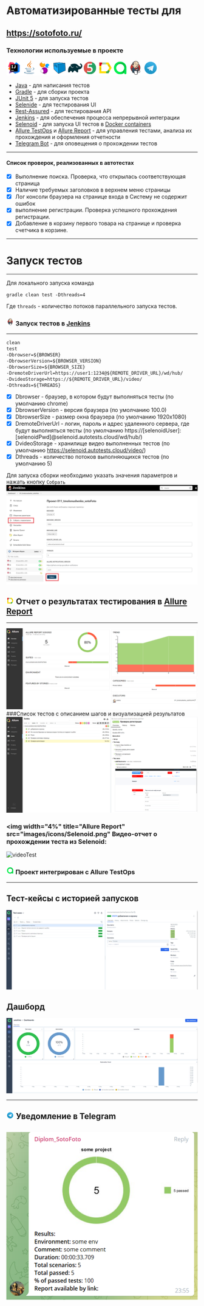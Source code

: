 # Автоматизированные тесты для 
https://sotofoto.ru/
-----

### Технологии используемые в проекте
![Intelij_IDEA](images/icons/Intelij_IDEA.png)![Java](images/icons/Java.png)![Selenide](images/icons/Selenide.png)![Selenoid](images/icons/Selenoid.png)![Gradle](images/icons/Gradle.png)![JUnit5](images/icons/JUnit5.png)![Allure Report](images/icons/Allure_Report.png)![AllureTestOps](images/icons/AllureTestOps.png)![Jenkins](images/icons/Jenkins.png)![Telegram](images/icons/Telegram.png)

* [Java](https://www.oracle.com/java/) - для написания тестов
* [Gradle](https://gradle.org) - для сборки проекта
* [JUnit 5](https://junit.org/junit5/) - для запуска тестов
* [Selenide](https://selenide.org) - для тестирования UI
* [Rest-Assured](https://rest-assured.io) - для тестирования API
* [Jenkins](https://www.jenkins.io/) - для обеспечения процесса непрерывной интеграции
* [Selenoid](https://aerokube.com/selenoid/) - для запуска UI тестов в [Docker containers](https://www.docker.com/resources/what-container)
* [Allure TestOps](https://docs.qameta.io/allure-testops/) и [Allure Report](http://allure.qatools.ru) - для управления тестами, анализа их прохождения и оформления отчетности
* [Telegram Bot](https://core.telegram.org/bots) - для оповещения о прохождении тестов
---

#### Список проверок, реализованных в автотестах
- [x] Выполнение поиска. Проверка, что открылась соответствующая страница 
- [x] Наличие требуемых заголовков в верхнем меню страницы
- [x] Лог консоли браузера на странице входа в Систему не содержит ошибок
- [x] выполнение регистрации. Проверка успешного прохождения регистрации.
- [x] Добавление в корзину первого товара на странице и проверка счетчика в корзине.

---
# Запуск тестов
---
Для локального запуска команда
```
gradle clean test -Dthreads=4

```
Где `threads` - количество потоков параллельного запуска тестов.

### <img width="4%" title="Jenkins" src="images/icons/Jenkins.png"> Запуск тестов в [Jenkins](https://jenkins.autotests.cloud/job/011_tmolonushenko_sotoFoto/)

---

```
clean
test
-Dbrowser=${BROWSER}  
-DbrowserVersion=${BROWSER_VERSION} 
-DbrowserSize=${BROWSER_SIZE}  
-DremoteDriverUrl=https://user1:1234@${REMOTE_DRIVER_URL}/wd/hub/ 
-DvideoStorage=https://${REMOTE_DRIVER_URL}/video/ 
-Dthreads=${THREADS} 

```

- [x] Dbrowser - браузер, в котором будут выполняться тесты (по умолчанию chrome)
- [x] DbrowserVersion - версия браузера (по умолчанию 100.0)
- [x] DbrowserSize - размер окна браузера (по умолчанию 1920x1080)
- [x] DremoteDriverUrl - логин, пароль и адрес удаленного сервера, где будут выполняться тесты (по умолчанию https://[selenoidUser]:[selenoidPwd]@selenoid.autotests.cloud/wd/hub/)
- [x] DvideoStorage - хранилище видео выполненных тестов (по умолчанию https://selenoid.autotests.cloud/video/)
- [x] Dthreads - количество потоков выполняющихся тестов (по умолчанию 5)

Для запуска сборки необходимо указать значения параметров и нажать кнопку `Собрать`
![Jenkins](images/jenkins_sborkaP.jpg)

## <img width="4%" title="Allure Report" src="images/icons/Allure_Report.png"> Отчет о результатах тестирования в [Allure Report](https://jenkins.autotests.cloud/job/011_tmolonushenko_sotoFoto/allure/)

----

![Allure Report](images/Allure_ReportOver.png)
###Список тестов c описанием шагов и визуализацией результатов
![Allure Report](images/Allure_ReportTest.png)


### <img width="4%" title="Allure Report" src="images/icons/Selenoid.png" Видео-отчет о прохождении теста из Selenoid:
![videoTest](https://user-images.githubusercontent.com/99205386/169517259-81fc365a-66ed-4c00-9d8d-f882f221c379.gif)

### <img width="4%" title="Allure Report" src="images/icons/AllureTestOps.png"> Проект интегрирован с Allure TestOps

---

## Тест-кейсы с историей запусков
![Allure TestOps](images/AllureTestOps2.png)

## Дашборд
![Allure TestOps](images/AllureTestOps3.png)

---
## <img width="4%" title="Allure Report" src="images/icons/Telegram.png"> Уведомление в Telegram

![Telegram Bot](images/telegram1.png)
---





